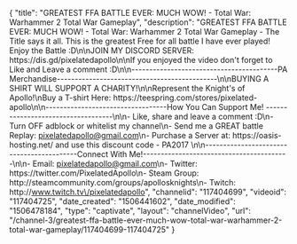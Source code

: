 {
    "title": "GREATEST FFA BATTLE EVER: MUCH WOW! - Total War: Warhammer 2 Total War Gameplay",
    "description": "GREATEST FFA BATTLE EVER: MUCH WOW! - Total War: Warhammer 2 Total War Gameplay - The Title says it all. This is the greatest Free for all battle I have ever played! Enjoy the Battle :D\n\nJOIN MY DISCORD SERVER: https:\/\/dis.gd\/pixelatedapollo\n\nIf you enjoyed the video don't forget to Like and Leave a comment :D\n\n-----------------------------------------PA Merchandise---------------------------------------------\n\nBUYING A SHIRT WILL SUPPORT A CHARITY!\n\nRepresent the Knight's of Apollo!\nBuy a T-shirt Here: https:\/\/teespring.com\/stores\/pixelated-apollo\n\n----------------------------------How You Can Support Me! -----------------------------------\n\n- Like, share and leave a comment :D\n- Turn OFF adblock or whitelist my channel\n- Send me a GREAT battle Replay: pixelatedapollo@gmail.com\n- Purchase a Server at: https:\/\/oasis-hosting.net\/ and use this discount code - PA2017 \n\n------------------------------------------Connect With Me!-----------------------------------------\n\n- Email: pixelatedapollo@gmail.com\n- Twitter: https:\/\/twitter.com\/PixelatedApollo\n- Steam Group:  http:\/\/steamcommunity.com\/groups\/apollosknights\n- Twitch: http:\/\/www.twitch.tv\/pixelatedapollo",
    "channelid": "117404699",
    "videoid": "117404725",
    "date_created": "1506441602",
    "date_modified": "1506478184",
    "type": "captivate",
    "layout": "channelVideo",
    "url": "\/channel-3\/greatest-ffa-battle-ever-much-wow-total-war-warhammer-2-total-war-gameplay\/117404699-117404725"
}